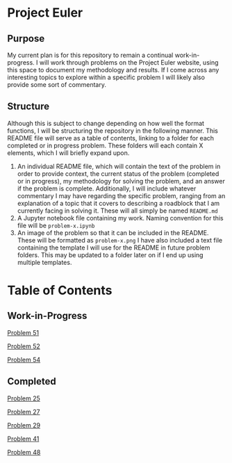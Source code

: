 # Project Euler

## Purpose
My current plan is for this repository to remain a continual work-in-progress.  I will work through problems on the Project Euler website, using this space to document my methodology and results.  If I come across any interesting topics to explore within a specific problem I will likely also provide some sort of commentary.  

## Structure
Although this is subject to change depending on how well the format functions, I will be structuring the repository in the following manner.  This README file will serve as a table of contents, linking to a folder for each completed or in progress problem.  These folders will each contain X elements, which I will briefly expand upon.  
1.  An individual README file, which will contain the text of the problem in order to provide context, the current status of the problem (completed or in progress), my methodology for solving the problem, and an answer if the problem is complete.  Additionally, I will include whatever commentary I may have regarding the specific problem, ranging from an explanation of a topic that it covers to describing a roadblock that I am currently facing in solving it.  These will all simply be named `README.md`
2.  A Jupyter notebook file containing my work.  Naming convention for this file will be `problem-x.ipynb`
3.  An image of the problem so that it can be included in the README.  These will be formatted as `problem-x.png`
I have also included a text file containing the template I will use for the README in future problem folders.  This may be updated to a folder later on if I end up using multiple templates.

# Table of Contents

## Work-in-Progress 
[Problem 51](https://github.com/dvb2017/project-euler/tree/main/problem-51)

[Problem 52](https://github.com/dvb2017/project-euler/tree/main/problem-52)

[Problem 54](https://github.com/dvb2017/project-euler/tree/main/problem-54)


## Completed
[Problem 25](https://github.com/dvb2017/project-euler/tree/main/problem-25)

[Problem 27](https://github.com/dvb2017/project-euler/tree/main/problem-27)

[Problem 29](https://github.com/dvb2017/project-euler/tree/main/problem-29)

[Problem 41](https://github.com/dvb2017/project-euler/tree/main/problem-41)

[Problem 48](https://github.com/dvb2017/project-euler/tree/main/problem-48)




